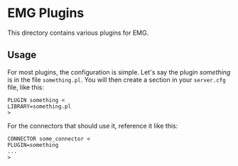 # EMG Plugins

This directory contains various plugins for EMG.

## Usage

For most plugins, the configuration is simple.
Let's say the plugin *something* is in the file `something.pl`.
You will then create a section in your `server.cfg` file, like this:

	PLUGIN something <
	LIBRARY=something.pl
	>

For the connectors that should use it, reference it like this:

	CONNECTOR some_connector <
	PLUGIN=something
	...
	>


